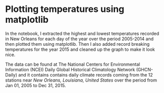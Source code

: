# Plotting temperatures using matplotlib
In the notebook, I extracted the highest and lowest temperatures recorded in New Orleans for each day of the year over the 
period 2005-2014 and then plotted them using matplotlib. Then I also added record breaking temperatures for the year 2015 and 
cleaned up the graph to make it look nice.

The data can be found at The National Centers for Environmental Information (NCEI) Daily Global Historical Climatology Network (GHCN-Daily) and it contains contains daily climate records coming from the 12 stations near *New Orleans, Louisiana, United States* over the period from Jan 01, 2005 to Dec 31, 2015.
